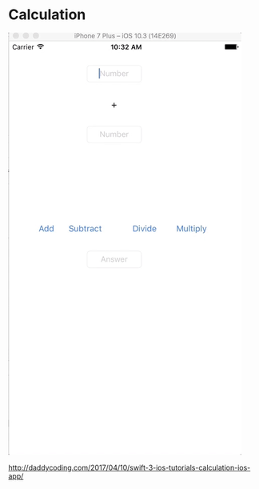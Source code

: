 # Calculation

![](https://github.com/zhiyao92/Calculation/blob/master/Apr-10-2017%2010-33-15.gif)

http://daddycoding.com/2017/04/10/swift-3-ios-tutorials-calculation-ios-app/
